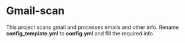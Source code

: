 # Gmail-scan

This project scans gmail and processes emails and other info.
Rename **config_template.yml** to **config.yml** and fill the required info.